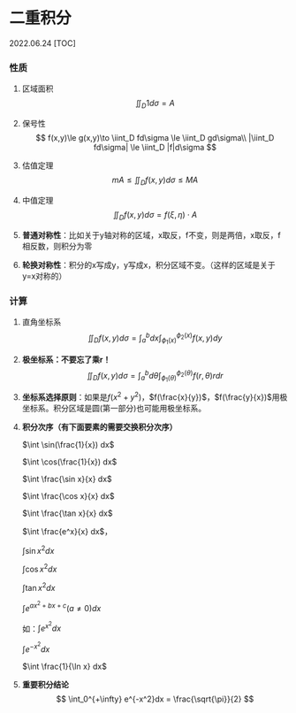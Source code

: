 # 二重积分
2022.06.24
[TOC]

### 性质

1. 区域面积
   $$
   \iint_D 1d\sigma = A
   $$
   

2. 保号性
   $$
   f(x,y)\le g(x,y)\to \iint_D fd\sigma \le \iint_D gd\sigma\\
   |\iint_D fd\sigma| \le \iint_D |f|d\sigma
   $$
   

3. 估值定理
   $$
   mA\le \iint_D f(x,y)d\sigma \le MA
   $$
   

4. 中值定理
   $$
   \iint_D f(x,y)d\sigma = f(\xi,\eta)\cdot A
   $$
   

5. **普通对称性**：比如关于y轴对称的区域，x取反，f不变，则是两倍，x取反，f相反数，则积分为零

   

6. **轮换对称性**：积分的x写成y，y写成x，积分区域不变。（这样的区域是关于y=x对称的）

### 计算

1. 直角坐标系
   $$
   \iint_D f(x,y)d\sigma = \int_a^b dx\int_{\phi_1(x)}^{\phi_2(x)}f(x,y)dy
   $$
   

2. **极坐标系：不要忘了乘r！**
   $$
   \iint_D f(x,y)d\sigma = \int_a^b d\theta\int_{\phi_1(\theta)}^{\phi_2(\theta)}f(r,\theta)rdr
   $$
   

3. **坐标系选择原则**：如果是$f(x^2+y^2)$，$f(\frac{x}{y})$，$f(\frac{y}{x})$用极坐标系。积分区域是圆(第一部分)也可能用极坐标系。

   

4. **积分次序（有下面要素的需要交换积分次序）**

   $\int \sin(\frac{1}{x}) dx$

   $\int \cos(\frac{1}{x}) dx$

   $\int \frac{\sin x}{x} dx$

   $\int \frac{\cos x}{x} dx$

    $\int \frac{\tan x}{x} dx$

    $\int \frac{e^x}{x} dx$，

   $\int \sin{x^2} dx$

   $\int \cos{x^2} dx$

   $\int \tan{x^2} dx$

   $\int e^{ax^2+bx+c}(a≠0) dx$

   如：$\int e^{x^2} dx$

   $\int e^{-x^2}dx$

   $\int \frac{1}{\ln x} dx$

   

5. **重要积分结论**
   $$
   \int_0^{+\infty} e^{-x^2}dx = \frac{\sqrt{\pi}}{2}
   $$
   


